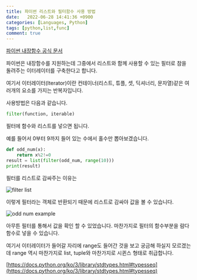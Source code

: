 ```yaml
---
title: 파이썬 리스트와 필터함수 사용 방법
date:   2022-06-28 14:41:36 +0900
categories: [Languages, Python]
tags: [python,list,func]
comment: true
---
```


[파이썬 내장함수 공식 문서](https://docs.python.org/ko/3/library/functions.html#filter)

파이썬은 내장함수를 지원하는데 그중에서 리스트와 함께 사용할 수 있는 필터로 참을 돌려주는 이터레이터를 구축한다고 합니다.

여기서 이터레이터(Iterator)이란 컨테이너(리스트, 튜플, 셋, 딕셔너리, 문자열)같은 여러개의 요소를 가지는 반복자입니다.

사용방법은 다음과 같습니다.

```py
filter(function, iterable)
```
필터에 함수와 리스트를 넣으면 됩니다.

예를 들어서 0부터 9까지 들어 있는 수에서 홀수만 뽑아보겠습니다.

```py
def odd_num(x):
    return x%2!=0
result = list(filter(odd_num, range(10)))
print(result)
```
필터를 리스트로 감싸주는 이유는 

![filter list](https://user-images.githubusercontent.com/85277660/210756361-cca26ecb-7aea-46fe-b4d1-93da6a41cf58.png)

이렇게 필터라는 객체로 반환되기 때문에 리스트로 감싸야 값을 볼 수 있습니다.

![odd num example](https://user-images.githubusercontent.com/85277660/210756441-e56322be-c85d-4d93-bd6d-03891fb922d1.png)

아무튼 필터를 통해서 값을 확인 할 수 있었습니다. 마찬가지로 필터의 함수부분을 람다 함수로 넣을 수 있습니다.

여기서 이터레이터가 들어갈 자리에 range도 들어간 것을 보고 궁금해 하실지 모르겠는데 range 역시 마찬가지로 list, tuple와 마찬가지로 시퀸스 형태로 취급합니다.

[https://docs.python.org/ko/3/library/stdtypes.html#typesseq](https://docs.python.org/ko/3/library/stdtypes.html#typesseq)